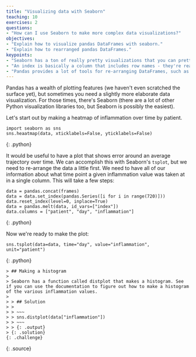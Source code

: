 ```yaml
---
title: "Visualizing data with Seaborn"
teaching: 10
exercises: 2
questions:
- "How can I use Seaborn to make more complex data visualizations?"
objectives:
- "Explain how to visualize pandas DataFrames with seaborn."
- "Explain how to rearranged pandas DataFrames."
keypoints:
- "Seaborn has a ton of really pretty visualizations that you can pretty much just drop your DataFrame into"
- "An index is basically a column that includes row names - they're really important in pandas"
- "Pandas provides a lot of tools for re-arranging DataFrames, such as melt()"
---
```


Pandas has a wealth of plotting features (we haven't even scratched the surface yet), but sometimes you need a slightly more elaborate data visualization. For those times, there's Seaborn (there are a lot of other Python visualization libraries too, but Seaborn is possibly the easiest).

Let's start out by making a heatmap of inflammation over time by patient.

~~~
import seaborn as sns
sns.heaatmap(data, xticklabels=False, yticklabels=False)
~~~
{: .python}

It would be useful to have a plot that shows error around an average trajectory over time. We can accomplish this with Seaborn's `tsplot`, but we need to re-arrange the data a little first. We need to have all of our information about what time point a given inflammation value was taken at in a single column. This will take a few steps:
~~~
data = pandas.concat(frames)
data = data.set_index(pandas.Series([i for i in range(720)]))
data.reset_index(level=0, inplace=True)
data = pandas.melt(data, id_vars=["index"])
data.columns = ["patient", "day", "inflammation"]
~~~
{: .python}

Now we're ready to make the plot:

~~~
sns.tsplot(data=data, time="day", value="inflammation", unit="patient")
~~~
{: .python}

~~~
> ## Making a histogram
>
> Seaborn has a function called distplot that makes a histogram. See if you can use the documentation to figure out how to make a histogram of the various inflammation values.
>
> > ## Solution
> >
> > ~~~
> > sns.distplot(data["inflammation"])
> > ~~~
> > {: .output}
> {: .solution}
{: .challenge}
~~~
{: .source}

